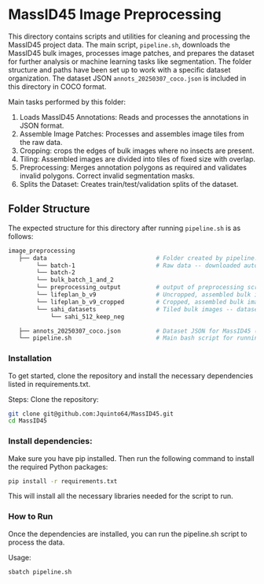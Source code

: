 
# MassID45 Image Preprocessing

This directory contains scripts and utilities for cleaning and processing the MassID45 project data. The main script, `pipeline.sh`, downloads the MassID45 bulk images, processes image patches, and prepares the dataset for further analysis or machine learning tasks like segmentation. The folder structure and paths have been set up to work with a specific dataset organization. The dataset JSON `annots_20250307_coco.json` is included in this directory in COCO format. 

Main tasks performed by this folder:
1. Loads MassID45 Annotations: Reads and processes the annotations in JSON format.
2. Assemble Image Patches: Processes and assembles image tiles from the raw data.
3. Cropping: crops the edges of bulk images where no insects are present.
4. Tiling: Assembled images are divided into tiles of fixed size with overlap.
5. Preprocessing: Merges annotation polygons as required and validates invalid polygons. Correct invalid segmentation masks.
7. Splits the Dataset: Creates train/test/validation splits of the dataset.

## Folder Structure

The expected structure for this directory after running `pipeline.sh` is as follows:

```bash
image_preprocessing
   ├── data                               # Folder created by pipeline.sh
        └── batch-1                       # Raw data -- downloaded automatically by pipeline.sh
        └── batch-2       
        └── bulk_batch_1_and_2      
        └── preprocessing_output          # output of preprocessing scripts, (e.g., images with masks)
        └── lifeplan_b_v9                 # Uncropped, assembled bulk images
        └── lifeplan_b_v9_cropped         # Cropped, assembled bulk images
        └── sahi_datasets                 # Tiled bulk images -- datasets to be used with ML models
            └── sahi_512_keep_neg             

   ├── annots_20250307_coco.json          # Dataset JSON for MassID45 (provided in this release)
   └── pipeline.sh                        # Main bash script for running preprocessing pipeline
```
### Installation
To get started, clone the repository and install the necessary dependencies listed in requirements.txt.

Steps:
Clone the repository:
```bash
git clone git@github.com:Jquinto64/MassID45.git
cd MassID45
```

### Install dependencies:
Make sure you have pip installed. Then run the following command to install the required Python packages:
```bash
pip install -r requirements.txt
```
This will install all the necessary libraries needed for the script to run.

### How to Run
Once the dependencies are installed, you can run the pipeline.sh script to process the data.

Usage:
```bash
sbatch pipeline.sh
```